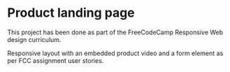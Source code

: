 # Product landing page

This project has been done as part of the FreeCodeCamp Responsive Web design curriculum. 

Responsive layout with an embedded product video and a form element as per FCC assignment user stories. 
